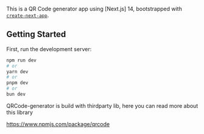 This is a QR Code generator app using [Next.js] 14, bootstrapped with [`create-next-app`](https://github.com/vercel/next.js/tree/canary/packages/create-next-app).

## Getting Started

First, run the development server:

```bash
npm run dev
# or
yarn dev
# or
pnpm dev
# or
bun dev
```
QRCode-generator is build with thirdparty lib, here you can read more about this library 

https://www.npmjs.com/package/qrcode